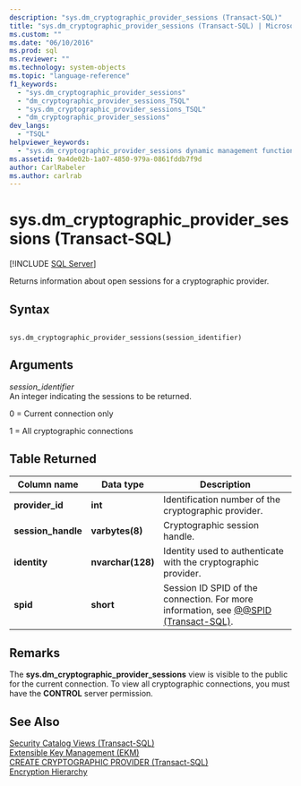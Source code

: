 ```yaml
---
description: "sys.dm_cryptographic_provider_sessions (Transact-SQL)"
title: "sys.dm_cryptographic_provider_sessions (Transact-SQL) | Microsoft Docs"
ms.custom: ""
ms.date: "06/10/2016"
ms.prod: sql
ms.reviewer: ""
ms.technology: system-objects
ms.topic: "language-reference"
f1_keywords: 
  - "sys.dm_cryptographic_provider_sessions"
  - "dm_cryptographic_provider_sessions_TSQL"
  - "sys.dm_cryptographic_provider_sessions_TSQL"
  - "dm_cryptographic_provider_sessions"
dev_langs: 
  - "TSQL"
helpviewer_keywords: 
  - "sys.dm_cryptographic_provider_sessions dynamic management function"
ms.assetid: 9a4de02b-1a07-4850-979a-0861fddb7f9d
author: CarlRabeler
ms.author: carlrab
---
```

# sys.dm_cryptographic_provider_sessions (Transact-SQL)
[!INCLUDE [SQL Server](../../includes/applies-to-version/sqlserver.md)]

  Returns information about open sessions for a cryptographic provider.  
 
## Syntax  
  
```  
  
sys.dm_cryptographic_provider_sessions(session_identifier)  
```  
  
## Arguments  
 *session_identifier*  
 An integer indicating the sessions to be returned.  
  
 0 = Current connection only  
  
 1 = All cryptographic connections  
  
## Table Returned  
  
|Column name|Data type|Description|  
|-----------------|---------------|-----------------|  
|**provider_id**|**int**|Identification number of the cryptographic provider.|  
|**session_handle**|**varbytes(8)**|Cryptographic session handle.|  
|**identity**|**nvarchar(128)**|Identity used to authenticate with the cryptographic provider.|  
|**spid**|**short**|Session ID SPID of the connection. For more information, see [@@SPID &#40;Transact-SQL&#41;](../../t-sql/functions/spid-transact-sql.md).|  
  
## Remarks  
 The **sys.dm_cryptographic_provider_sessions** view is visible to the public for the current connection. To view all cryptographic connections, you must have the **CONTROL** server permission.  
  
## See Also  
 [Security Catalog Views &#40;Transact-SQL&#41;](../../relational-databases/system-catalog-views/security-catalog-views-transact-sql.md)   
 [Extensible Key Management &#40;EKM&#41;](../../relational-databases/security/encryption/extensible-key-management-ekm.md)   
 [CREATE CRYPTOGRAPHIC PROVIDER &#40;Transact-SQL&#41;](../../t-sql/statements/create-cryptographic-provider-transact-sql.md)   
 [Encryption Hierarchy](../../relational-databases/security/encryption/encryption-hierarchy.md)  
  
  
